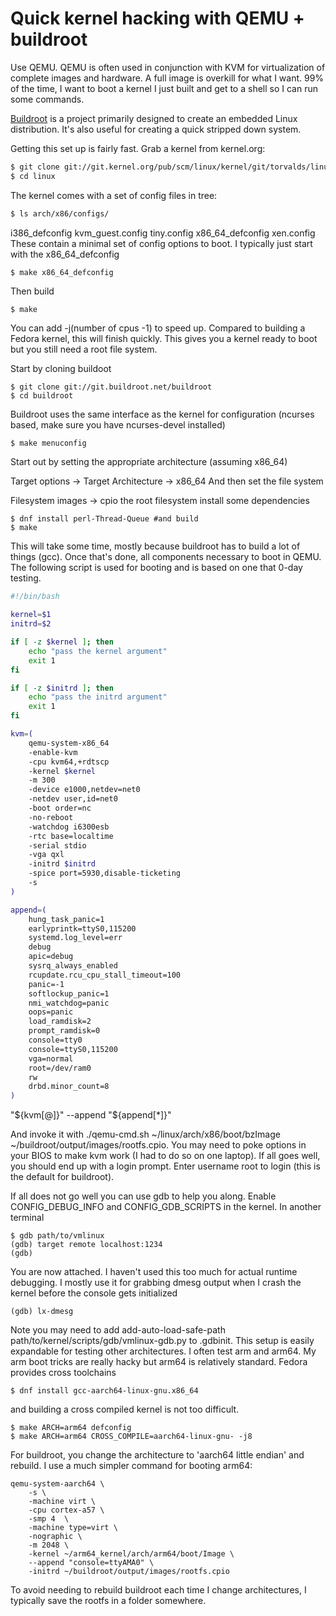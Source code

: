 # Quick kernel hacking with QEMU + buildroot



Use QEMU. QEMU is often used in conjunction with KVM for virtualization of complete images and hardware.
A full image is overkill for what I want. 99% of the time, I want to boot a kernel I just built and get to a shell 
so I can run some commands. 

[Buildroot](https://buildroot.org/) is a project primarily designed to create an embedded Linux distribution. It's also useful for 
creating a quick stripped down system.

Getting this set up is fairly fast. Grab a kernel from kernel.org:

```bash
$ git clone git://git.kernel.org/pub/scm/linux/kernel/git/torvalds/linux.git
$ cd linux
```

The kernel comes with a set of config files in tree:
```bash
$ ls arch/x86/configs/
```

i386_defconfig  kvm_guest.config  tiny.config  x86_64_defconfig  xen.config
These contain a minimal set of config options to boot. I typically just start with the x86_64_defconfig

```bash
$ make x86_64_defconfig
```

Then build
```
$ make
```
You can add -j(number of cpus -1) to speed up. Compared to building a Fedora kernel, this will finish quickly. This gives you a 
kernel ready to boot but you still need a root file system.

Start by cloning buildoot

```
$ git clone git://git.buildroot.net/buildroot
$ cd buildroot
```

Buildroot uses the same interface as the kernel for configuration (ncurses based, make sure you have ncurses-devel installed)
```
$ make menuconfig
```

Start out by setting the appropriate architecture (assuming x86_64)

Target options -> Target Architecture -> x86_64
And then set the file system

Filesystem images -> cpio the root filesystem
install some dependencies
```
$ dnf install perl-Thread-Queue #and build
$ make
```

This will take some time, mostly because buildroot has to build a lot of things (gcc). Once that's done, all 
components necessary to boot in QEMU. The following script is used for booting and is based on one that 0-day testing.

```bash
#!/bin/bash

kernel=$1
initrd=$2

if [ -z $kernel ]; then
    echo "pass the kernel argument"
    exit 1
fi

if [ -z $initrd ]; then
    echo "pass the initrd argument"
    exit 1
fi

kvm=(
    qemu-system-x86_64
    -enable-kvm
    -cpu kvm64,+rdtscp
    -kernel $kernel
    -m 300
    -device e1000,netdev=net0
    -netdev user,id=net0
    -boot order=nc
    -no-reboot
    -watchdog i6300esb
    -rtc base=localtime
    -serial stdio
    -vga qxl
    -initrd $initrd
    -spice port=5930,disable-ticketing
    -s
)

append=(
    hung_task_panic=1
    earlyprintk=ttyS0,115200
    systemd.log_level=err
    debug
    apic=debug
    sysrq_always_enabled
    rcupdate.rcu_cpu_stall_timeout=100
    panic=-1
    softlockup_panic=1
    nmi_watchdog=panic
    oops=panic
    load_ramdisk=2
    prompt_ramdisk=0
    console=tty0
    console=ttyS0,115200
    vga=normal
    root=/dev/ram0
    rw
    drbd.minor_count=8
)
```

"${kvm[@]}" --append "${append[*]}"

And invoke it with ./qemu-cmd.sh ~/linux/arch/x86/boot/bzImage ~/buildroot/output/images/rootfs.cpio. 
You may need to poke options in your BIOS to make kvm work (I had to do so on one laptop). If all goes well, you should end up 
with a login prompt. Enter username root to login (this is the default for buildroot).

If all does not go well you can use gdb to help you along. Enable CONFIG_DEBUG_INFO and CONFIG_GDB_SCRIPTS in the kernel. 
In another terminal
```
$ gdb path/to/vmlinux
(gdb) target remote localhost:1234
(gdb)
```

You are now attached. I haven't used this too much for actual runtime debugging. I mostly use it for grabbing dmesg output
when I crash the kernel before the console gets initialized

```
(gdb) lx-dmesg
```
Note you may need to add add-auto-load-safe-path path/to/kernel/scripts/gdb/vmlinux-gdb.py to .gdbinit.
This setup is easily expandable for testing other architectures. I often test arm and arm64. My arm boot tricks are really 
hacky but arm64 is relatively standard. Fedora provides cross toolchains

```
$ dnf install gcc-aarch64-linux-gnu.x86_64
```
and building a cross compiled kernel is not too difficult.

```
$ make ARCH=arm64 defconfig
$ make ARCH=arm64 CROSS_COMPILE=aarch64-linux-gnu- -j8
```
For buildroot, you change the architecture to 'aarch64 little endian' and rebuild. I use a much simpler command for booting arm64:

```
qemu-system-aarch64 \
    -s \
    -machine virt \
    -cpu cortex-a57 \
    -smp 4  \
    -machine type=virt \
    -nographic \
    -m 2048 \
    -kernel ~/arm64_kernel/arch/arm64/boot/Image \
    --append "console=ttyAMA0" \
    -initrd ~/buildroot/output/images/rootfs.cpio
```

To avoid needing to rebuild buildroot each time I change architectures, I typically save the rootfs in a folder somewhere.

